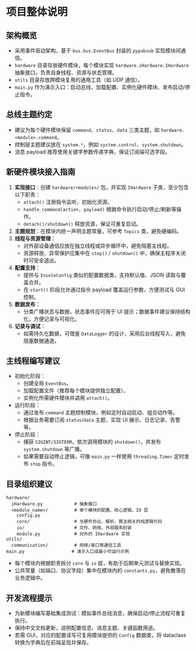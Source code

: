 # 项目整体说明

## 架构概览
- 采用事件驱动架构，基于 `bus.bus.EventBus` 封装的 `pypubsub` 实现模块间通信。
- `hardware` 目录存放硬件模块，每个模块实现 `hardware.iHardware.IHardware` 抽象接口，负责自身线程、资源与状态管理。
- `utils` 目录存放跨模块复用的通用工具（如 UDP 通信）。
- `main.py` 作为演示入口：启动总线、加载配置、实例化硬件模块、发布启动/停止指令。

## 总线主题约定
- 建议为每个硬件模块保留 `command`、`status`、`data` 三类主题，如 `hardware.<module>.command`。
- 控制层主题建议放在 `system.*`，例如 `system.control`、`system.shutdown`。
- 消息 payload 推荐使用关键字参数传递字典，保证订阅端可选字段。

## 新硬件模块接入指南
1. **实现接口**：创建 `hardware/<module>/` 包，并实现 `IHardware` 子类，至少包含以下职责：
   - `attach()` 注册指令监听，初始化资源。
   - `handle_command(action, payload)` 根据命令执行启动/停止/刷新等操作。
   - `detach()/shutdown()` 释放资源，保证可重复启动。
2. **主题规划**：在模块内统一声明主题常量，可参考 `Topics` 类，避免硬编码。
3. **线程与资源管理**：
   - 对外部设备通信应放在独立线程或异步循环中，避免阻塞主线程。
   - 资源释放、异常保护应集中在 `stop()` / `shutdown()` 中，确保主程序关闭时可安全退出。
4. **配置支持**：
   - 提供与 `InsoleConfig` 类似的配置数据类，支持默认值、JSON 读取与覆盖合并。
   - 在 `start()` 阶段允许通过指令 payload 覆盖运行参数，方便测试与 GUI 控制。
5. **数据发布**：
   - 分类广播状态与数据，状态事件应可用于 UI 提示；数据事件建议保持结构化，方便记录与可视化。
6. **记录与调试**：
   - 如需持久化数据，可借鉴 `DataLogger` 的设计，采用后台线程写入，避免阻塞数据通道。

## 主线程编写建议
- 初始化阶段：
  - 创建全局 `EventBus`。
  - 加载配置文件（推荐每个模块提供独立配置）。
  - 实例化所需硬件模块并调用 `attach()`。
- 运行阶段：
  - 通过发布 `command` 主题控制模块，例如定时自动启动、组合动作等。
  - 根据业务需要订阅 `status`/`data` 主题，实现 UI 展示、日志记录、告警等。
- 停止阶段：
  - 捕获 `SIGINT/SIGTERM`，依次调用模块的 `shutdown()`，并发布 `system.shutdown` 等广播。
  - 如果需要自动停止逻辑，可像 `main.py` 一样使用 `threading.Timer` 定时发布 `stop` 指令。

## 目录组织建议
```
hardware/
  iHardware.py            # 抽象接口
  <module_name>/          # 单个模块的配置、核心逻辑、IO 层
    config.py
    core/                 # 与硬件协议、解析、算法相关的纯逻辑代码
    io/                   # 文件、网络、外部服务封装
    module.py             # 对外的 IHardware 实现
utils/
  communication/          # 网络/串口等通信工具
main.py                  # 演示入口或最小可运行示例
``` 
- 每个模块内根据职责拆分 `core` 与 `io` 层，有助于后期单元测试与替换实现。
- 公共常量（如端口、协议字段）集中在模块内的 `constants.py`，避免散落在业务逻辑中。

## 开发流程提示
- 为新模块编写基础集成测试：模拟事件总线消息，确保启动/停止流程可重复执行。
- 保持中文文档更新，说明配置信息、消息主题、关键函数用途。
- 若需 GUI，对应的配置读写可复用模块提供的 `Config` 数据类，将 dataclass 转换为字典后在前端呈现并保存。

